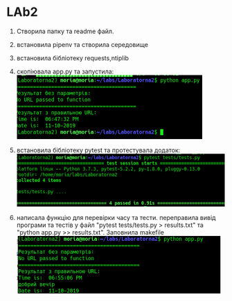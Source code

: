 # LAb2

1. Створила папку та readme файл.
2. встановила pipenv та створила середовище
3. встановила бібліотеку requests,ntiplib
4. скопіювала app.py та запустила:
![](./img/apprun.png)

5. встановила бібліотеку pytest та протестувала додаток:
![](./img/pytest.png)

6. написала функцію для перевірки часу та тести. переправила вивід програми та тестів у файл "pytest tests/tests.py > results.txt" та "python app.py >> results.txt". Заповнила makefile
![](./img/app-privet.png)
